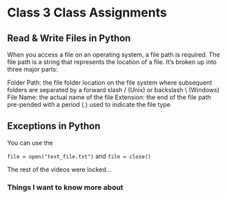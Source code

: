 # Class 3 Class Assignments

## Read & Write Files in Python

When you access a file on an operating system, a file path is required. The file path is a string that represents the location of a file. It’s broken up into three major parts:

Folder Path: the file folder location on the file system where subsequent folders are separated by a forward slash / (Unix) or backslash \ (Windows)
File Name: the actual name of the file
Extension: the end of the file path pre-pended with a period (.) used to indicate the file type

## Exceptions in Python

You can use the 

```file = open("text_file.txt")```
and 
```file = close()```

The rest of the videos were locked...


### Things I want to know more about
